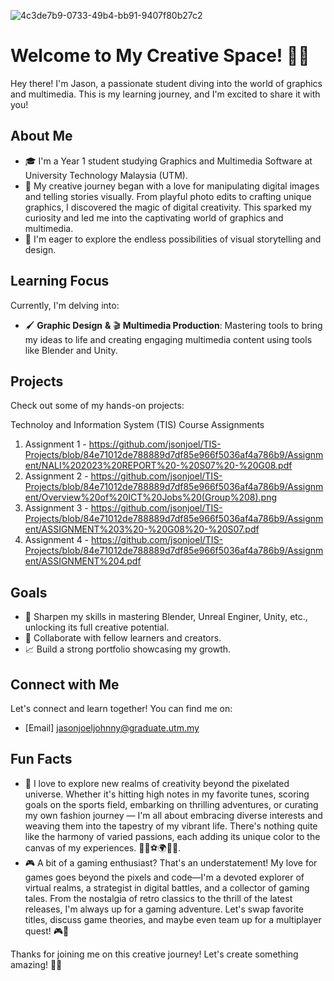 ![4c3de7b9-0733-49b4-bb91-9407f80b27c2](https://github.com/jsonjoel/jsonjoel/assets/148432527/a597a987-555e-4cbd-8621-650a41c44fe9)

# Welcome to My Creative Space! 🎨✨


Hey there! I'm Jason, a passionate student diving into the world of graphics and multimedia. This is my learning journey, and I'm excited to share it with you!

## About Me

- 🎓 I'm a Year 1 student studying Graphics and Multimedia Software at University Technology Malaysia (UTM).
- 🌈 My creative journey began with a love for manipulating digital images and telling stories visually. From playful photo edits to crafting unique graphics, I discovered the magic of digital creativity. This sparked my curiosity and led me into the captivating world of graphics and multimedia.
- 🚀 I'm eager to explore the endless possibilities of visual storytelling and design.

## Learning Focus

Currently, I'm delving into:

- 🖌️ **Graphic Design** **&** 🎬 **Multimedia Production**: Mastering tools to bring my ideas to life and creating engaging multimedia content using tools like Blender and Unity.

## Projects

Check out some of my hands-on projects:

Technoloy and Information System (TIS) Course Assignments 
1. Assignment 1 - https://github.com/jsonjoel/TIS-Projects/blob/84e71012de788889d7df85e966f5036af4a786b9/Assignment/NALI%202023%20REPORT%20-%20S07%20-%20G08.pdf
2. Assignment 2 - https://github.com/jsonjoel/TIS-Projects/blob/84e71012de788889d7df85e966f5036af4a786b9/Assignment/Overview%20of%20ICT%20Jobs%20(Group%208).png
3. Assignment 3 - https://github.com/jsonjoel/TIS-Projects/blob/84e71012de788889d7df85e966f5036af4a786b9/Assignment/ASSIGNMENT%203%20-%20G08%20-%20S07.pdf
4. Assignment 4 - https://github.com/jsonjoel/TIS-Projects/blob/84e71012de788889d7df85e966f5036af4a786b9/Assignment/ASSIGNMENT%204.pdf

## Goals

- 🌟 Sharpen my skills in mastering Blender, Unreal Enginer, Unity, etc., unlocking its full creative potential.
- 🤝 Collaborate with fellow learners and creators.
- 📈 Build a strong portfolio showcasing my growth.

## Connect with Me

Let's connect and learn together! You can find me on:

- [Email] jasonjoeljohnny@graduate.utm.my

## Fun Facts

- 🎵 I love to explore new realms of creativity beyond the pixelated universe. Whether it's hitting high notes in my favorite tunes, scoring goals on the sports field, embarking on thrilling adventures, or curating my own fashion journey — I'm all about embracing diverse interests and weaving them into the tapestry of my vibrant life. There's nothing quite like the harmony of varied passions, each adding its unique color to the canvas of my experiences. 🌟🎤⚽🌍👗✨.
- 🎮 A bit of a gaming enthusiast? That's an understatement! My love for games goes beyond the pixels and code—I'm a devoted explorer of virtual realms, a strategist in digital battles, and a collector of gaming tales. From the nostalgia of retro classics to the thrill of the latest releases, I'm always up for a gaming adventure. Let's swap favorite titles, discuss game theories, and maybe even team up for a multiplayer quest! 🎮🌟

Thanks for joining me on this creative journey! Let's create something amazing! 🚀✨
